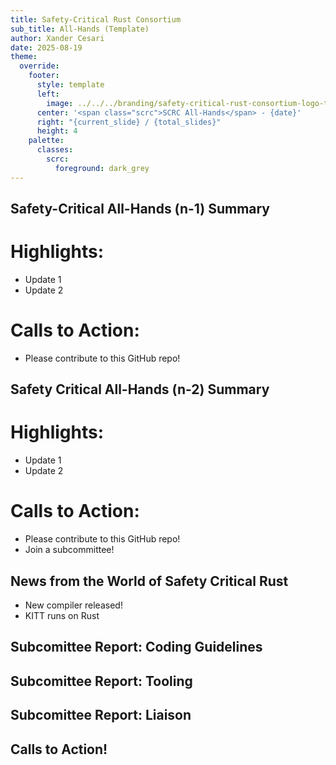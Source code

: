 ```yaml
---
title: Safety-Critical Rust Consortium
sub_title: All-Hands (Template)
author: Xander Cesari
date: 2025-08-19
theme:
  override:
    footer:
      style: template
      left:
        image: ../../../branding/safety-critical-rust-consortium-logo-transparent.png
      center: '<span class="scrc">SCRC All-Hands</span> - {date}'
      right: "{current_slide} / {total_slides}"
      height: 4
    palette:
      classes:
        scrc:
          foreground: dark_grey
---
```


Safety-Critical All-Hands (n-1) Summary
---
<!-- column_layout: [2, 1] -->
<!-- column: 0 -->
# Highlights:
* Update 1
* Update 2

<!-- column: 1 -->
# Calls to Action:
* Please contribute to this GitHub repo!

<!-- end_slide -->

Safety Critical All-Hands (n-2) Summary
---
<!-- column_layout: [2, 1] -->
<!-- column: 0 -->
# Highlights:
* Update 1
* Update 2

<!-- column: 1 -->
# Calls to Action:
* Please contribute to this GitHub repo!
* Join a subcommittee!

<!-- end_slide -->

News from the World of Safety Critical Rust
---
* New compiler released!
* KITT runs on Rust

<!-- end_slide -->

Subcomittee Report: Coding Guidelines
---



<!-- end_slide -->

Subcomittee Report: Tooling
---



<!-- end_slide -->

Subcomittee Report: Liaison
---



<!-- end_slide -->

Calls to Action!
---



<!-- end_slide -->